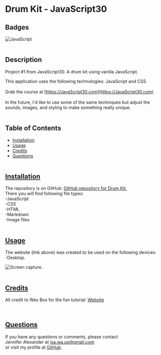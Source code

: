 # Drum Kit - JavaScript30


  ## Badges
  ![JavaScript](https://img.shields.io/badge/javascript-%23323330.svg?style=for-the-badge&logo=javascript&logoColor=%23F7DF1E)
  <br><br>
  

  ## Description
  Project #1 from JavaScript30. A drum kit using vanilla JavaScript. 
  <br>

  This application uses the following technologies: JavaScript and CSS.
  <br><br>
  Grab the course at [https://JavaScript30.com](https://JavaScript30.com)
  <br><br>
  In the future, I'd like to use some of the same techniques but adjust the sounds, images, and styling to make something really unique. 
  <br><br>

## Table of Contents
  - [Installation](#installation)
  - [Usage](#usage)
  - [Credits](#credits)
  - [Questions](#questions)
  <br><br>

  ## [Installation](#table-of-contents)
  The repository is on GitHub: [GitHub repository for Drum Kit.](https://github.com/jsalexan/drum-kit) <br>
  There you will find following file types: <br>
  -JavaScript<br>
  -CSS<br>
  -HTML<br>
  -Markdown<br>
  -Image files<br>
  <br>
  
## [Usage](#table-of-contents)
  The website (link above) was created to be used on the following devices:<br> 
-Desktop.
 

  ![Screen capture.](https://user-images.githubusercontent.com/110498167/221326057-6631338b-ad49-4ed9-8a74-30d29879cbd7.png)
  <br><br>

  ## [Credits](#table-of-contents) 
  All credit to Wes Bos for the fun tutorial: [Website](https://wesbos.com/about)

  
  <br>
 
  ## [Questions](#table-of-contents)
  If you have any questions or comments, please contact <br>Jennifer Alexander at jsa.wa.us@gmail.com <br>or visit my profile at [GitHub](https://github.com/jsalexan/).
  
